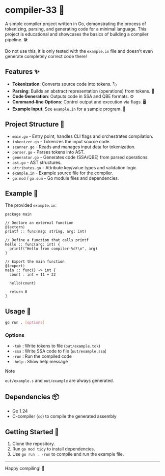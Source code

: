 # compiler-33 🚀

A simple compiler project written in Go, demonstrating the process of tokenizing, parsing, and generating code for a minimal language. This project is educational and showcases the basics of building a compiler pipeline. 🛠️

Do not use this, it is only tested with the `example.in` file and doesn't even generate completely correct code there!

## Features ✨

- **Tokenization**: Converts source code into tokens. 🏷️
- **Parsing**: Builds an abstract representation (operations) from tokens. 🌳
- **Code Generation**: Outputs code in SSA and QBE formats. ⚙️
- **Command-line Options**: Control output and execution via flags. 🖥️
- **Example Input**: See `example.in` for a sample program. 📄

## Project Structure 📁

- `main.go` - Entry point, handles CLI flags and orchestrates compilation.
- `tokenizer.go` - Tokenizes the input source code.
- `scanner.go` - Reads and manages input data for tokenization.
- `parser.go` - Parses tokens into AST.
- `generator.go` - Generates code (SSA/QBE) from parsed operations.
- `ast.go` - AST structures.
- `attributes.go` - Attribute key/value types and validation logic.
- `example.in` - Example source file for the compiler.
- `go.mod` / `go.sum` - Go module files and dependencies.

## Example 📝

The provided `example.in`:

```odin
package main

// Declare an external function
@(extern)
printf :: func(msg: string, arg: int)

// Define a function that calls printf
hello :: func(arg: int) {
  printf("Hello from compiler-%d!\n", arg)
}

// Export the main function
@(export)
main :: func() -> int {
  count : int = 11 + 22

  hello(count)

  return 0
}
```

## Usage 🏃

```sh
go run . [options]
```

### Options

- `-tok`  : Write tokens to file (`out/example.tok`)
- `-ssa`  : Write SSA code to file (`out/example.ssa`)
- `-run`  : Run the compiled code
- `-help` : Show help message

>[!note]
> `out/example.s` and `out/example` are always generated.

## Dependencies 📦

- Go 1.24
- C-compiler (`cc`) to compile the generated assembly

## Getting Started 🚦

1. Clone the repository.
2. Run `go mod tidy` to install dependencies.
3. Use `go run . -run` to compile and run the example file.

---

Happy compiling! 🎉
